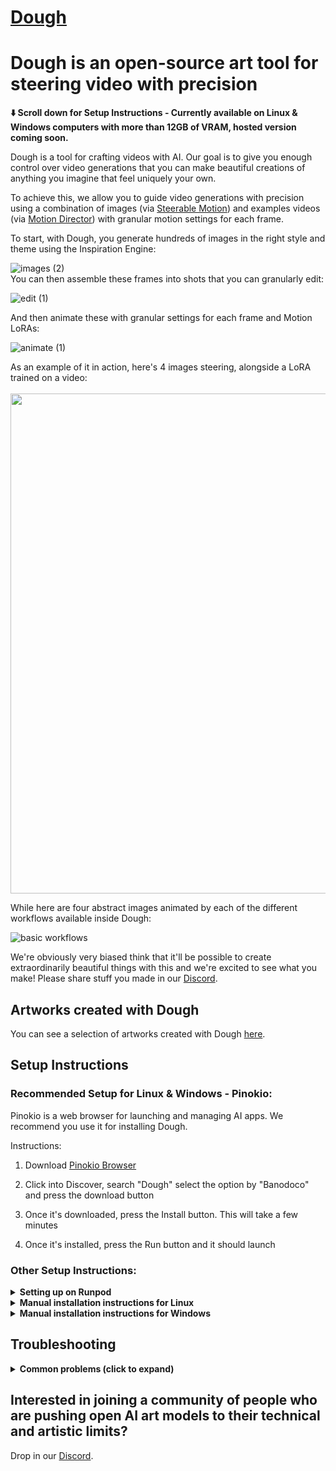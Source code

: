# [Dough](https://github.com/banodoco/Dough)

# Dough is an open-source art tool for steering video with precision

**⬇️ Scroll down for Setup Instructions - Currently available on Linux & Windows computers with more than 12GB of VRAM, hosted version coming soon.**

Dough is a tool for crafting videos with AI. Our goal is to give you enough control over video generations that you can make beautiful creations of anything you imagine that feel uniquely your own.

To achieve this, we allow you to guide video generations with precision using a combination of images (via [Steerable Motion](https://github.com/banodoco/steerable-motion)) and examples videos (via [Motion Director](https://github.com/ExponentialML/AnimateDiff-MotionDirector)) with granular motion settings for each frame.

To start, with Dough, you generate hundreds of images in the right style and theme using the Inspiration Engine:

![images (2)](https://github.com/user-attachments/assets/ebdb923e-7d4e-4dee-8cce-db62d5c62be2)
<br>
You can then assemble these frames into shots that you can granularly edit:
<br>

![edit (1)](https://github.com/user-attachments/assets/405af368-b2ad-406a-93aa-942d84dd48cc)

And then animate these with granular settings for each frame and Motion LoRAs:
<br>

![animate (1)](https://github.com/user-attachments/assets/2ced74e1-88c7-4c49-a3f4-942bb00f1893)

As an example of it in action, here's 4 images steering, alongside a LoRA trained on a video:
<br>
<br>
<img src="https://github.com/banodoco/Dough/assets/34690994/e5d70cc3-03e2-450d-8bc7-b6d1a920af4a" width="800">

While here are four abstract images animated by each of the different workflows available inside Dough:

![basic workflows](https://github.com/banodoco/steerable-motion/blob/main/demo/basic_workflows.gif)

We're obviously very biased think that it'll be possible to create extraordinarily beautiful things with this and we're excited to see what you make! Please share stuff you made in our [Discord](https://discord.com/invite/8Wx9dFu5tP).

## Artworks created with Dough

You can see a selection of artworks created with Dough [here](https://banodoco.ai/Dough#some-weird-beautiful-and-interesting-things-people-have-made-with-dough-and-steerable-motion-the-technology-behind-it).

## Setup Instructions

### Recommended Setup for Linux & Windows - Pinokio:

Pinokio is a web browser for launching and managing AI apps. We recommend you use it for installing Dough.

Instructions:

1) Download [Pinokio Browser](https://pinokio.computer/)

2) Click into Discover, search "Dough" select the option by "Banodoco" and press the download button

3) Once it's downloaded, press the Install button. This will take a few minutes

4) Once it's installed, press the Run button and it should launch

### Other Setup Instructions:

<details>
  <summary><b>Setting up on Runpod</b></summary>

  
1) We recommend setting up persistent storage for a quick setup and for your projects to persist. To get it going, click into “Storage”, select “New Network Volume”. 50GB should be more than enough to start.


2) Select a machine - any should work, but we recommend a 4090.


3) During setup, open the relevant ports for Dough like below:


<img src="https://github.com/banodoco/Dough/assets/34690994/102bc6fe-0962-493f-b11a-9dfa22501bdd" width="600">

<img src="https://github.com/banodoco/Dough/assets/34690994/1b9ff4d7-960e-496c-83ae-306c0dfa623d" width="600">


4) When you’ve launched the pod, click into Jupyter Notebook:

<img src="https://github.com/banodoco/Dough/assets/34690994/9a0b6b54-ae53-4571-8131-165c4bacc909" width="600">

<img src="https://github.com/banodoco/Dough/assets/34690994/86b31523-7457-43b2-ad68-99e62689c32f" width="600">


5) Follow the “Setup for Linux” below and come back here when you’ve gone through them.


6) Once you’re done that, grab the IP Address for your instance:

<img src="https://github.com/banodoco/Dough/assets/34690994/35aed283-fa47-494e-924e-0263b84be2b2" width="600">

<img src="https://github.com/banodoco/Dough/assets/34690994/2bdb9363-9138-49bd-a2b9-69961e744f7a" width="600">

<img src="https://github.com/banodoco/Dough/assets/34690994/a2a83ee6-149e-44aa-b00a-d36e42320bb4" width="600">

Then form put these into this form with a : between them like this:

{Public ID}:{External Pair Value}

In the above example, that would make it:

213.173.108.4:14810

Then go to this URL, and it should be running!

**Important:** remember to terminate the instance once you’re done - you can restart it by following the instructions from step 3 above.

</details>


<details>
  <summary><b>Manual installation instructions for Linux</b></summary>

### Install the app

This commands sets up the app. Run this only the first time, after that you can simply start the app using the next command.
```bash
curl -sSL https://raw.githubusercontent.com/banodoco/Dough/green-head/scripts/linux_setup.sh | bash
```

### Enter the folder

In terminal, run:
```bash
cd Dough
```

### Run the app

you can run the app using 

```bash
source ./dough-env/bin/activate && ./scripts/entrypoint.sh
```
</details>


<details>
  <summary><b>Manual installation instructions for Windows</b></summary>

### Open Powershell in Administrator mode

Open the Start menu, type Windows PowerShell, right-click on Windows PowerShell, and then select Run as administrator.
Then run this command ```Set-ExecutionPolicy RemoteSigned```

**NOTE:** Make sure you have Python3.10 installed and set as the default Python version

### Install the app

Install MS C++ Redistributable (if not already present) - https://aka.ms/vs/16/release/vc_redist.x64.exe

### Navigate to Documents

Make sure you're in the documents folder by running the following command:

```bash
cd ~\Documents
```

### Run the setup script

```bash
iwr -useb "https://raw.githubusercontent.com/banodoco/Dough/green-head/scripts/windows_setup.bat" -OutFile "script.bat"
Start-Process "cmd.exe" -ArgumentList "/c script.bat"
```

### Enter the folder
In Powershell, run:
```bash
cd Dough
```

### Run the app

```bash
. .\dough-env\Scripts\activate ; .\scripts\entrypoint.bat
```
</details>


## Troubleshooting


<details>
  <summary><b>Common problems (click to expand)</b></summary>

<details>
  <summary><b>Issue during installation</b></summary>
  
- Make sure you are using python3.10
- If you are on Windows, make sure permissions of the Dough folder are not restricted (try to grant full access to everyone)
- Double-check that you are not inside any system-protected folders like system32
- Install the app in admin mode. Open the powershell in the admin mode and run "Set-ExecutionPolicy RemoteSigned". Then follow the installation instructions given in the readme
- If all of the above fail, try to run the following instructions one by one and report which one is throwing the error
  ```bash
  call dough-env\Scripts\activate.bat
  python.exe -m pip install --upgrade pip
  pip install -r requirements.txt
  pip install websocket
  pip install torch torchvision torchaudio --index-url https://download.pytorch.org/whl/cu118
  pip install -r comfy_runner\requirements.txt
  pip install -r ComfyUI\requirements.txt
  ```
</details>
<details>
  <summary><b>Unable to locate credentials</b></summary>
  Make a copy of ".env.sample" and rename it to ".env"
</details>
<details>
  <summary><b>Issue during runtime</b></summary>

- If a particular node inside Comfy is throwing an error then delete that node and restart the app
- Make sure you are using python3.10 and the virtual environment is activated
- Try doing "git pull origin main" to get the latest code
</details>
<details>
  <summary><b>Generations are in progress for a long time</b></summary>

- Check the terminal if any progress is being made (they can be very slow, especially in the case of upscaling)
- Cancel the generations directly from the sidebar if they are stuck
- If you don't see any logs in the terminal, make sure no other program is running at port 12345 on your machine as Dough uses that port
</details>
<details>
  <summary><b>Some other error?</b></summary>
  
  Drop in our [Discord](https://discord.com/invite/8Wx9dFu5tP).
</details>
</details>

## Interested in joining a community of people who are pushing open AI art models to their technical and artistic limits?

Drop in our [Discord](https://discord.com/invite/8Wx9dFu5tP).


